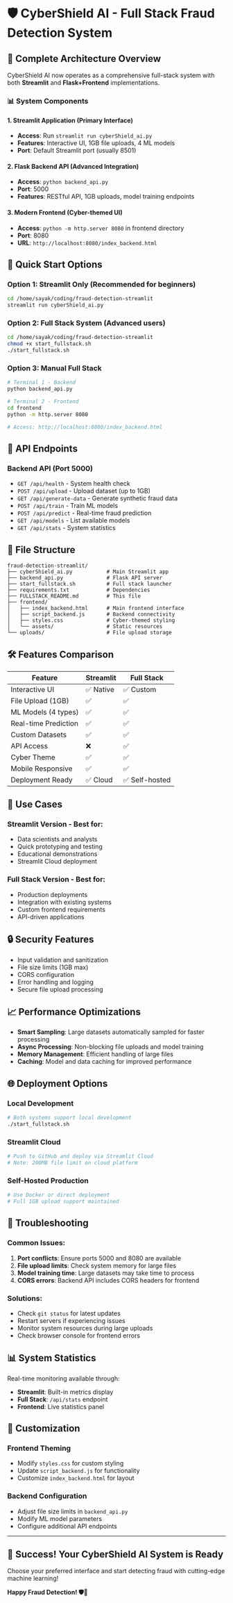 # 🛡️ CyberShield AI - Full Stack Fraud Detection System

## 🌟 Complete Architecture Overview

CyberShield AI now operates as a comprehensive full-stack system with both **Streamlit** and **Flask+Frontend** implementations.

### 📊 System Components

#### 1. **Streamlit Application** (Primary Interface)
- **Access**: Run `streamlit run cyberShield_ai.py`
- **Features**: Interactive UI, 1GB file uploads, 4 ML models
- **Port**: Default Streamlit port (usually 8501)

#### 2. **Flask Backend API** (Advanced Integration)
- **Access**: `python backend_api.py`
- **Port**: 5000
- **Features**: RESTful API, 1GB uploads, model training endpoints

#### 3. **Modern Frontend** (Cyber-themed UI)
- **Access**: `python -m http.server 8080` in frontend directory
- **Port**: 8080
- **URL**: `http://localhost:8080/index_backend.html`

## 🚀 Quick Start Options

### Option 1: Streamlit Only (Recommended for beginners)
```bash
cd /home/sayak/coding/fraud-detection-streamlit
streamlit run cyberShield_ai.py
```

### Option 2: Full Stack System (Advanced users)
```bash
cd /home/sayak/coding/fraud-detection-streamlit
chmod +x start_fullstack.sh
./start_fullstack.sh
```

### Option 3: Manual Full Stack
```bash
# Terminal 1 - Backend
python backend_api.py

# Terminal 2 - Frontend
cd frontend
python -m http.server 8080

# Access: http://localhost:8080/index_backend.html
```

## 🔧 API Endpoints

### Backend API (Port 5000)
- `GET /api/health` - System health check
- `POST /api/upload` - Upload dataset (up to 1GB)
- `GET /api/generate-data` - Generate synthetic fraud data
- `POST /api/train` - Train ML models
- `POST /api/predict` - Real-time fraud prediction
- `GET /api/models` - List available models
- `GET /api/stats` - System statistics

## 📁 File Structure

```
fraud-detection-streamlit/
├── cyberShield_ai.py           # Main Streamlit app
├── backend_api.py              # Flask API server
├── start_fullstack.sh          # Full stack launcher
├── requirements.txt            # Dependencies
├── FULLSTACK_README.md         # This file
├── frontend/
│   ├── index_backend.html      # Main frontend interface
│   ├── script_backend.js       # Backend connectivity
│   ├── styles.css              # Cyber-themed styling
│   └── assets/                 # Static resources
└── uploads/                    # File upload storage
```

## 🛠️ Features Comparison

| Feature | Streamlit | Full Stack |
|---------|-----------|------------|
| Interactive UI | ✅ Native | ✅ Custom |
| File Upload (1GB) | ✅ | ✅ |
| ML Models (4 types) | ✅ | ✅ |
| Real-time Prediction | ✅ | ✅ |
| Custom Datasets | ✅ | ✅ |
| API Access | ❌ | ✅ |
| Cyber Theme | ✅ | ✅ |
| Mobile Responsive | ✅ | ✅ |
| Deployment Ready | ✅ Cloud | ✅ Self-hosted |

## 🎯 Use Cases

### **Streamlit Version** - Best for:
- Data scientists and analysts
- Quick prototyping and testing
- Educational demonstrations
- Streamlit Cloud deployment

### **Full Stack Version** - Best for:
- Production deployments
- Integration with existing systems
- Custom frontend requirements
- API-driven applications

## 🔒 Security Features

- Input validation and sanitization
- File size limits (1GB max)
- CORS configuration
- Error handling and logging
- Secure file upload processing

## 📈 Performance Optimizations

- **Smart Sampling**: Large datasets automatically sampled for faster processing
- **Async Processing**: Non-blocking file uploads and model training
- **Memory Management**: Efficient handling of large files
- **Caching**: Model and data caching for improved performance

## 🌐 Deployment Options

### Local Development
```bash
# Both systems support local development
./start_fullstack.sh
```

### Streamlit Cloud
```bash
# Push to GitHub and deploy via Streamlit Cloud
# Note: 200MB file limit on cloud platform
```

### Self-Hosted Production
```bash
# Use Docker or direct deployment
# Full 1GB upload support maintained
```

## 🚨 Troubleshooting

### Common Issues:
1. **Port conflicts**: Ensure ports 5000 and 8080 are available
2. **File upload limits**: Check system memory for large files
3. **Model training time**: Large datasets may take time to process
4. **CORS errors**: Backend API includes CORS headers for frontend

### Solutions:
- Check `git status` for latest updates
- Restart servers if experiencing issues
- Monitor system resources during large uploads
- Check browser console for frontend errors

## 📊 System Statistics

Real-time monitoring available through:
- **Streamlit**: Built-in metrics display
- **Full Stack**: `/api/stats` endpoint
- **Frontend**: Live statistics panel

## 🎨 Customization

### Frontend Theming
- Modify `styles.css` for custom styling
- Update `script_backend.js` for functionality
- Customize `index_backend.html` for layout

### Backend Configuration
- Adjust file size limits in `backend_api.py`
- Modify ML model parameters
- Configure additional API endpoints

---

## 🎉 Success! Your CyberShield AI System is Ready

Choose your preferred interface and start detecting fraud with cutting-edge machine learning!

**Happy Fraud Detection! 🛡️🤖**
